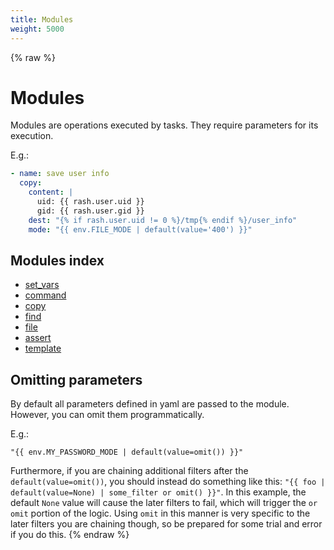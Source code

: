 ```yaml
---
title: Modules
weight: 5000
---
```


{% raw %}
# Modules

Modules are operations executed by tasks. They require parameters for its execution.

E.g.:

```yaml
- name: save user info
  copy:
    content: |
      uid: {{ rash.user.uid }}
      gid: {{ rash.user.gid }}
    dest: "{% if rash.user.uid != 0 %}/tmp{% endif %}/user_info"
    mode: "{{ env.FILE_MODE | default(value='400') }}"

```

## Modules index

- [set_vars](./set_vars.html)
- [command](./command.html)
- [copy](./copy.html)
- [find](./find.html)
- [file](./file.html)
- [assert](./assert.html)
- [template](./template.html)

## Omitting parameters

By default all parameters defined in yaml are passed to the module. However, you can
omit them programmatically.

E.g.:

```
"{{ env.MY_PASSWORD_MODE | default(value=omit()) }}"
```

Furthermore, if you are chaining additional filters after the `default(value=omit())`, you should instead
do something like this: `"{{ foo | default(value=None) | some_filter or omit() }}"`.
In this example, the default `None` value will cause the later filters to fail, which will trigger
the `or omit` portion of the logic. Using `omit` in this manner is very specific to the later
filters you are chaining though, so be prepared for some trial and error if you do this.
{% endraw %}
